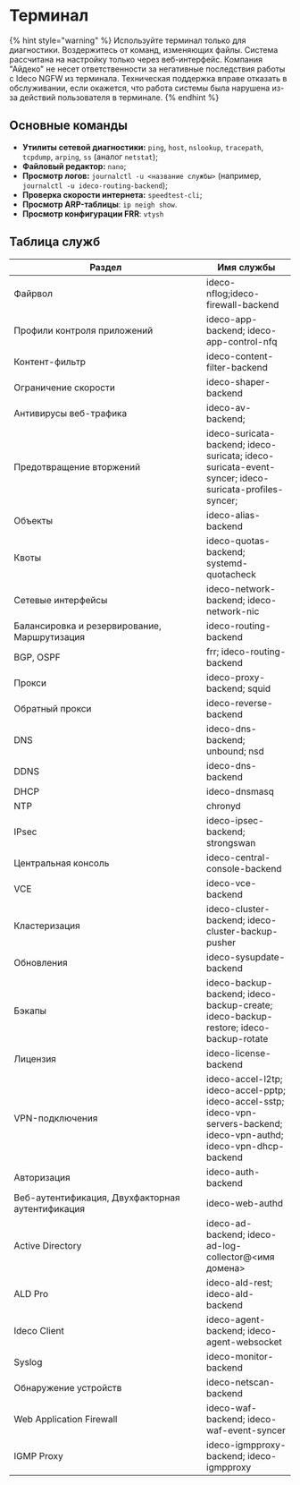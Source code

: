 # Терминал

{% hint style="warning" %}
Используйте терминал только для диагностики. Воздержитесь от команд, изменяющих файлы. Система рассчитана на настройку только через веб-интерфейс. Компания "Айдеко" не несет ответственности за негативные последствия работы с Ideco NGFW из терминала. Техническая поддержка вправе отказать в обслуживании, если окажется, что работа системы была нарушена из-за действий пользователя в терминале.
{% endhint %}

## Основные команды

* **Утилиты сетевой диагностики:** `ping`, `host`, `nslookup`, `tracepath`, `tcpdump`, `arping`, `ss` (аналог `netstat`);
* **Файловый редактор:** `nano`;
* **Просмотр логов:** `journalctl -u <название службы>` (например, `journalctl -u ideco-routing-backend`);
* **Проверка скорости интернета:** `speedtest-cli`;
* **Просмотр ARP-таблицы**: `ip neigh show`.
* **Просмотр конфигурации FRR**: `vtysh`

## Таблица служб

<table><thead><tr><th width="329">Раздел</th><th>Имя службы</th></tr></thead><tbody><tr><td>Файрвол</td><td>ideco-nflog;ideco-firewall-backend</td></tr><tr><td>Профили контроля приложений</td><td>ideco-app-backend; ideco-app-control-nfq</td></tr><tr><td>Контент-фильтр</td><td>ideco-content-filter-backend</td></tr><tr><td>Ограничение скорости</td><td>ideco-shaper-backend</td></tr><tr><td>Антивирусы веб-трафика</td><td>ideco-av-backend;</td></tr><tr><td>Предотвращение вторжений</td><td>ideco-suricata-backend; ideco-suricata; ideco-suricata-event-syncer; ideco-suricata-profiles-syncer;</td></tr><tr><td>Объекты</td><td>ideco-alias-backend</td></tr><tr><td>Квоты</td><td>ideco-quotas-backend; systemd-quotacheck</td></tr><tr><td>Сетевые интерфейсы</td><td>ideco-network-backend; ideco-network-nic</td></tr><tr><td>Балансировка и резервирование, Маршрутизация</td><td>ideco-routing-backend</td></tr><tr><td>BGP, OSPF</td><td>frr; ideco-routing-backend</td></tr><tr><td>Прокси</td><td>ideco-proxy-backend; squid</td></tr><tr><td>Обратный прокси</td><td>ideco-reverse-backend</td></tr><tr><td>DNS</td><td>ideco-dns-backend; unbound; nsd</td></tr><tr><td>DDNS</td><td>ideco-dns-backend</td></tr><tr><td>DHCP</td><td>ideco-dnsmasq</td></tr><tr><td>NTP</td><td>chronyd</td></tr><tr><td>IPsec</td><td>ideco-ipsec-backend; strongswan</td></tr><tr><td>Центральная консоль</td><td>ideco-central-console-backend</td></tr><tr><td>VCE</td><td>ideco-vce-backend</td></tr><tr><td>Кластеризация</td><td>ideco-cluster-backend; ideco-cluster-backup-pusher</td></tr><tr><td>Обновления</td><td>ideco-sysupdate-backend</td></tr><tr><td>Бэкапы</td><td>ideco-backup-backend; ideco-backup-create; ideco-backup-restore; ideco-backup-rotate</td></tr><tr><td>Лицензия</td><td>ideco-license-backend</td></tr><tr><td>VPN-подключения</td><td>ideco-accel-l2tp; ideco-accel-pptp; ideco-accel-sstp; ideco-vpn-servers-backend; ideco-vpn-authd; ideco-vpn-dhcp-backend</td></tr><tr><td>Авторизация</td><td>ideco-auth-backend</td></tr><tr><td>Веб-аутентификация, Двухфакторная аутентификация</td><td>ideco-web-authd</td></tr><tr><td>Active Directory</td><td>ideco-ad-backend; ideco-ad-log-collector@&#x3C;имя домена></td></tr><tr><td>ALD Pro</td><td>ideco-ald-rest; ideco-ald-backend</td></tr><tr><td>Ideco Client</td><td>ideco-agent-backend; ideco-agent-websocket</td></tr><tr><td>Syslog</td><td>ideco-monitor-backend</td></tr><tr><td>Обнаружение устройств</td><td>ideco-netscan-backend</td></tr><tr><td>Web Application Firewall</td><td>ideco-waf-backend; ideco-waf-event-syncer</td></tr><tr><td>IGMP Proxy</td><td>ideco-igmpproxy-backend; ideco-igmpproxy</td></tr></tbody></table>
